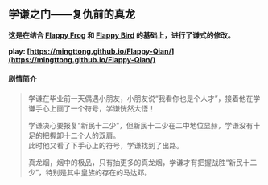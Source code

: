 ## 学谦之门——复仇前的真龙

**这是在结合 [Flappy Frog](https://github.com/tusenpo/FlappyFrog) 和 [Flappy Bird](https://github.com/chaping/flappy-bird) 的基础上，进行了谦式的修改。**  

**play: [https://mingttong.github.io/Flappy-Qian/](https://mingttong.github.io/Flappy-Qian/)**  

#### 剧情简介
> 学谦在毕业前一天偶遇小朋友，小朋友说“我看你也是个人才”，接着他在学谦手心上画了一个符号，学谦恍然大悟！  
> 
> 学谦决心要报复“新民十二少”，但新民十二少在二中地位显赫，学谦没有十足的把握卸十二个人的双肩。  
> 此时他又看了下手心上的符号，学谦找到了出路。  
>
> 真龙烟，烟中的极品，只有抽更多的真龙烟，学谦才有把握战胜“新民十二少”，特别是其中皇族的存在的马达邓。  
